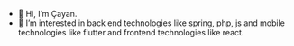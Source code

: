 - 👋 Hi, I’m Çayan.
- 👀 I’m interested in back end technologies like spring, php, js and mobile technologies like flutter and frontend technologies like react.

<!---
cayanayy/cayanayy is a ✨ special ✨ repository because its `README.md` (this file) appears on your GitHub profile.
You can click the Preview link to take a look at your changes.
--->
